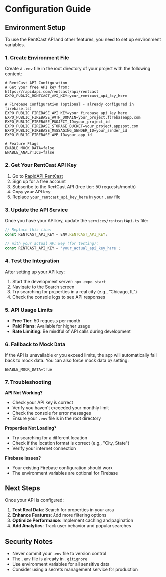 # Configuration Guide

## Environment Setup

To use the RentCast API and other features, you need to set up environment variables.

### 1. Create Environment File

Create a `.env` file in the root directory of your project with the following content:

```env
# RentCast API Configuration
# Get your free API key from: https://rapidapi.com/rentcast/api/rentcast
EXPO_PUBLIC_RENTCAST_API_KEY=your_rentcast_api_key_here

# Firebase Configuration (optional - already configured in firebase.ts)
EXPO_PUBLIC_FIREBASE_API_KEY=your_firebase_api_key_here
EXPO_PUBLIC_FIREBASE_AUTH_DOMAIN=your_project.firebaseapp.com
EXPO_PUBLIC_FIREBASE_PROJECT_ID=your_project_id
EXPO_PUBLIC_FIREBASE_STORAGE_BUCKET=your_project.appspot.com
EXPO_PUBLIC_FIREBASE_MESSAGING_SENDER_ID=your_sender_id
EXPO_PUBLIC_FIREBASE_APP_ID=your_app_id

# Feature Flags
ENABLE_MOCK_DATA=false
ENABLE_ANALYTICS=false
```

### 2. Get Your RentCast API Key

1. Go to [RapidAPI RentCast](https://rapidapi.com/rentcast/api/rentcast)
2. Sign up for a free account
3. Subscribe to the RentCast API (free tier: 50 requests/month)
4. Copy your API key
5. Replace `your_rentcast_api_key_here` in your `.env` file

### 3. Update the API Service

Once you have your API key, update the `services/rentcastApi.ts` file:

```typescript
// Replace this line:
const RENTCAST_API_KEY = ENV.RENTCAST_API_KEY;

// With your actual API key (for testing):
const RENTCAST_API_KEY = 'your_actual_api_key_here';
```

### 4. Test the Integration

After setting up your API key:

1. Start the development server: `npx expo start`
2. Navigate to the Search screen
3. Try searching for properties in a real city (e.g., "Chicago, IL")
4. Check the console logs to see API responses

### 5. API Usage Limits

- **Free Tier**: 50 requests per month
- **Paid Plans**: Available for higher usage
- **Rate Limiting**: Be mindful of API calls during development

### 6. Fallback to Mock Data

If the API is unavailable or you exceed limits, the app will automatically fall back to mock data. You can also force mock data by setting:

```env
ENABLE_MOCK_DATA=true
```

### 7. Troubleshooting

**API Not Working?**
- Check your API key is correct
- Verify you haven't exceeded your monthly limit
- Check the console for error messages
- Ensure your `.env` file is in the root directory

**Properties Not Loading?**
- Try searching for a different location
- Check if the location format is correct (e.g., "City, State")
- Verify your internet connection

**Firebase Issues?**
- Your existing Firebase configuration should work
- The environment variables are optional for Firebase

## Next Steps

Once your API is configured:

1. **Test Real Data**: Search for properties in your area
2. **Enhance Features**: Add more filtering options
3. **Optimize Performance**: Implement caching and pagination
4. **Add Analytics**: Track user behavior and popular searches

## Security Notes

- Never commit your `.env` file to version control
- The `.env` file is already in `.gitignore`
- Use environment variables for all sensitive data
- Consider using a secrets management service for production 